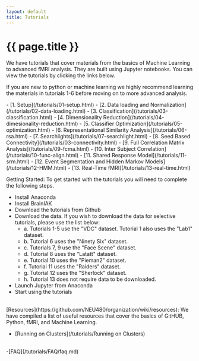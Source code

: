 ```yaml
---
layout: default
title: Tutorials
---
```


# {{ page.title }}

<div class='row text'>
<div class='col-lg-6'>

We have tutorials that cover materials 
from the basics of Machine Learning to advanced fMRI analysis. They are built using Jupyter notebooks. 
You can view the tutorials by clicking the links below.

If you are new to python or machine learning we highly recommend learning the materials in tutorials 1-6 before moving on to more advanced
analysis.
 </div></div>
- [1. Setup](/tutorials/01-setup.html)
- [2. Data loading and Normalization](/tutorials/02-data-loading.html)
- [3. Classification](/tutorials/03-classification.html)
- [4. Dimensionality Reduction](/tutorials/04-dimesionality-reduction.html)
- [5. Classifier Optimization](/tutorials/05-optimization.html)
- [6. Representational Similarity Analysis](/tutorials/06-rsa.html)
- [7. Searchlights](/tutorials/07-searchlight.html) 
- [8. Seed Based Connectivity](/tutorials/03-connectivity.html)
- [9. Full Correlation Matrix Analysis](/tutorials/09-fcma.html)
- [10. Inter Subject Correlation](/tutorials/10-func-align.html) 
- [11. Shared Response Model](/tutorials/11-srm.html)
- [12. Event Segmentation and Hidden Markov Models](/tutorials/12-HMM.html)
- [13. Real-Time fMRI](/tutorials/13-real-time.html)


<br/>


Getting Started: To get started with the tutorials you will need to complete the following steps.
- Install Anaconda
- Install BrainIAK
- Download the tutorials from Github
- Download the data. If you wish to download the data for selective tutorials, please use the list below:
	- a. Tutorials 1-5 use the "VDC" dataset. Tutorial 1 also uses the "Lab1" dataset.
	- b. Tutorial 6 uses the "Ninety Six" dataset.
	- c. Tutorials 7, 9 use the "Face Scene" dataset.
	- d. Tutorial 8 uses the "Latatt" dataset.
	- e. Tutorial 10 uses the "Pieman2" dataset.
	- f. Tutorial 11 uses the "Raiders" dataset.
	- g. Tutorial 12 uses the "Sherlock" dataset.
	- h. Tutorial 13 does not require data to be downloaded.
- Launch Jupyter from Anaconda
- Start using the tutorials

<br/>
[Resources](https://github.com/NEU480/organization/wiki/resources): We have compiled a list of useful resources that cover the basics of GitHUB, Python, fMRI, and Machine Learning.

- [Running on Clusters](/tutorials/Running on Clusters)

<br/>
-[FAQ](/tutorials/FAQ/faq.md)
